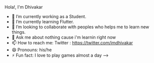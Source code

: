 Hola!, I'm Dhivakar

- 🔭 I’m currently working as a Student.
- 🌱 I’m currently learning Flutter.
- 👯 I’m looking to collaborate with peoples who helps me to learn new things.
- 💬 Ask me about nothing cause i'm learnin right now
- 📫 How to reach me: Twitter : https://twitter.com/imdhivakar
- 😄 Pronouns: his/he
- ⚡ Fun fact: I love to play games almost a day
-->
